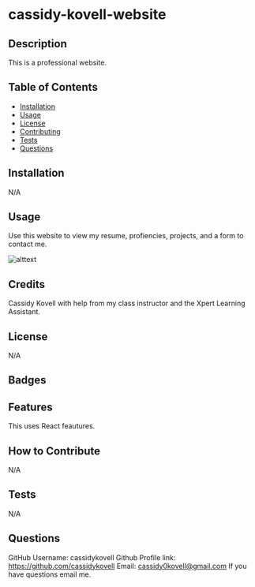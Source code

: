# cassidy-kovell-website

## Description
This is a professional website.

## Table of Contents
- [Installation](#installation)
- [Usage](#usage)
- [License](#license)
- [Contributing](#contributing)
- [Tests](#tests)
- [Questions](#questions)

## Installation
N/A

## Usage
Use this website to view my resume, profiencies, projects, and a form to contact me.

![alttext](./src/assets/images/Screenshot%202024-05-21%20at%207.13.40 PM.png)

## Credits
Cassidy Kovell with help from my class instructor and the Xpert Learning Assistant.

## License
N/A

## Badges

## Features 
This uses React feautures.

## How to Contribute
N/A

## Tests
N/A 

## Questions
GitHub Username: cassidykovell
Github Profile link: https://github.com/cassidykovell
Email: cassidy0kovell@gmail.com 
If you have questions email me.